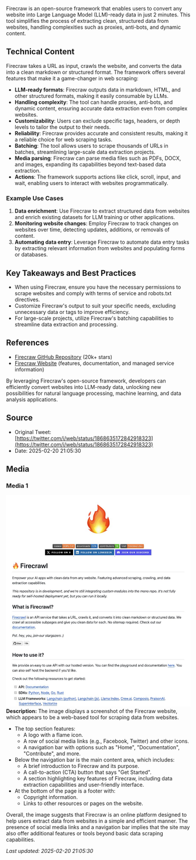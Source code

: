 Firecraw is an open-source framework that enables users to convert any website into Large Language Model (LLM)-ready data in just 2 minutes. This tool simplifies the process of extracting clean, structured data from websites, handling complexities such as proxies, anti-bots, and dynamic content.

## Technical Content
Firecraw takes a URL as input, crawls the website, and converts the data into a clean markdown or structured format. The framework offers several features that make it a game-changer in web scraping:
* **LLM-ready formats**: Firecraw outputs data in markdown, HTML, and other structured formats, making it easily consumable by LLMs.
* **Handling complexity**: The tool can handle proxies, anti-bots, and dynamic content, ensuring accurate data extraction even from complex websites.
* **Customizability**: Users can exclude specific tags, headers, or depth levels to tailor the output to their needs.
* **Reliability**: Firecraw provides accurate and consistent results, making it a reliable choice for web scraping tasks.
* **Batching**: The tool allows users to scrape thousands of URLs in batches, streamlining large-scale data extraction projects.
* **Media parsing**: Firecraw can parse media files such as PDFs, DOCX, and images, expanding its capabilities beyond text-based data extraction.
* **Actions**: The framework supports actions like click, scroll, input, and wait, enabling users to interact with websites programmatically.

### Example Use Cases
1. **Data enrichment**: Use Firecraw to extract structured data from websites and enrich existing datasets for LLM training or other applications.
2. **Monitoring website changes**: Employ Firecraw to track changes on websites over time, detecting updates, additions, or removals of content.
3. **Automating data entry**: Leverage Firecraw to automate data entry tasks by extracting relevant information from websites and populating forms or databases.

## Key Takeaways and Best Practices
* When using Firecraw, ensure you have the necessary permissions to scrape websites and comply with terms of service and robots.txt directives.
* Customize Firecraw's output to suit your specific needs, excluding unnecessary data or tags to improve efficiency.
* For large-scale projects, utilize Firecraw's batching capabilities to streamline data extraction and processing.

## References
* [Firecraw GitHub Repository](https://github.com/Firecrawl-Dev/Firecraw) (20k+ stars)
* [Firecraw Website](https://firecraw.com/) (features, documentation, and managed service information)

By leveraging Firecraw's open-source framework, developers can efficiently convert websites into LLM-ready data, unlocking new possibilities for natural language processing, machine learning, and data analysis applications.
## Source

- Original Tweet: [https://twitter.com/i/web/status/1868635172842918323](https://twitter.com/i/web/status/1868635172842918323)
- Date: 2025-02-20 21:05:30


## Media

### Media 1
![media_0](./media_0.jpg)
**Description:** The image displays a screenshot of the Firecraw website, which appears to be a web-based tool for scraping data from websites.

*   The top section features:
    *   A logo with a flame icon.
    *   A row of social media links (e.g., Facebook, Twitter) and other icons.
    *   A navigation bar with options such as "Home", "Documentation", "Contribute", and more.
*   Below the navigation bar is the main content area, which includes:
    *   A brief introduction to Firecraw and its purpose.
    *   A call-to-action (CTA) button that says "Get Started".
    *   A section highlighting key features of Firecraw, including data extraction capabilities and user-friendly interface.
*   At the bottom of the page is a footer with:
    *   Copyright information.
    *   Links to other resources or pages on the website.

Overall, the image suggests that Firecraw is an online platform designed to help users extract data from websites in a simple and efficient manner. The presence of social media links and a navigation bar implies that the site may also offer additional features or tools beyond basic data scraping capabilities.

*Last updated: 2025-02-20 21:05:30*